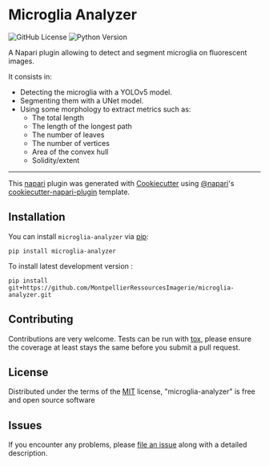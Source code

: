 # Microglia Analyzer

![GitHub License](https://img.shields.io/github/license/MontpellierRessourcesImagerie/microglia-analyzer)
![Python Version](https://img.shields.io/badge/Python-3.9-blue?logo=python)

A Napari plugin allowing to detect and segment microglia on fluorescent images.

It consists in:
- Detecting the microglia with a YOLOv5 model.
- Segmenting them with a UNet model.
- Using some morphology to extract metrics such as:
    - The total length
    - The length of the longest path
    - The number of leaves
    - The number of vertices
    - Area of the convex hull
    - Solidity/extent

----------------------------------

This [napari] plugin was generated with [Cookiecutter] using [@napari]'s [cookiecutter-napari-plugin] template.

<!--
Don't miss the full getting started guide to set up your new package:
https://github.com/napari/cookiecutter-napari-plugin#getting-started

and review the napari docs for plugin developers:
https://napari.org/stable/plugins/index.html
-->

## Installation

You can install `microglia-analyzer` via [pip]:

    pip install microglia-analyzer



To install latest development version :

    pip install git+https://github.com/MontpellierRessourcesImagerie/microglia-analyzer.git


## Contributing

Contributions are very welcome. Tests can be run with [tox], please ensure
the coverage at least stays the same before you submit a pull request.

## License

Distributed under the terms of the [MIT] license,
"microglia-analyzer" is free and open source software

## Issues

If you encounter any problems, please [file an issue] along with a detailed description.

[napari]: https://github.com/napari/napari
[Cookiecutter]: https://github.com/audreyr/cookiecutter
[@napari]: https://github.com/napari
[MIT]: http://opensource.org/licenses/MIT
[BSD-3]: http://opensource.org/licenses/BSD-3-Clause
[GNU GPL v3.0]: http://www.gnu.org/licenses/gpl-3.0.txt
[GNU LGPL v3.0]: http://www.gnu.org/licenses/lgpl-3.0.txt
[Apache Software License 2.0]: http://www.apache.org/licenses/LICENSE-2.0
[Mozilla Public License 2.0]: https://www.mozilla.org/media/MPL/2.0/index.txt
[cookiecutter-napari-plugin]: https://github.com/napari/cookiecutter-napari-plugin

[file an issue]: https://github.com/MontpellierRessourcesImagerie/microglia-analyzer/issues

[napari]: https://github.com/napari/napari
[tox]: https://tox.readthedocs.io/en/latest/
[pip]: https://pypi.org/project/pip/
[PyPI]: https://pypi.org/
